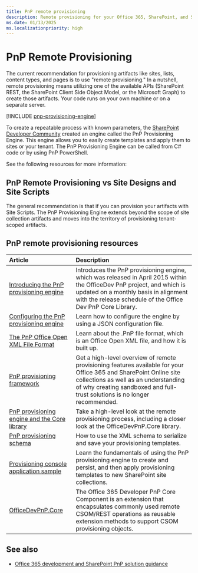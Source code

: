 ```yaml
---
title: PnP remote provisioning
description: Remote provisioning for your Office 365, SharePoint, and SharePoint Online site collections using features of the add-in model.
ms.date: 01/13/2025
ms.localizationpriority: high
---
```


# PnP Remote Provisioning

The current recommendation for provisioning artifacts like sites, lists, content types, and pages is to use "remote provisioning." In a nutshell, remote provisioning means utilizing one of the available APIs (SharePoint REST, the SharePoint Client Side Object Model, or the Microsoft Graph) to create those artifacts. Your code runs on your own machine or on a separate server.

[!INCLUDE [pnp-provisioning-engine](../../includes/snippets/open-source/pnp-provisioning-engine.md)]

To create a repeatable process with known parameters, the [SharePoint Developer Community](../community/community.md) created an engine called the PnP Provisioning Engine. This engine allows you to easily create templates and apply them to sites or your tenant. The PnP Provisioning Engine can be called from C# code or by using PnP PowerShell.

See the following resources for more information:

## PnP Remote Provisioning vs Site Designs and Site Scripts

The general recommendation is that if you can provision your artifacts with Site Scripts. The PnP Provisioning Engine extends beyond the scope of site collection artifacts and moves into the territory of provisioning tenant-scoped artifacts.

## PnP remote provisioning resources

|Article|Description|
|:-----|:-----|
|[Introducing the PnP provisioning engine](introducing-the-pnp-provisioning-engine.md)| Introduces the PnP provisioning engine, which was released in April 2015 within the OfficeDev PnP project, and which is updated on a monthly basis in alignment with the release schedule of the Office Dev PnP Core Library.|
|[Configuring the PnP provisioning engine](configuring-the-pnp-provisioning-engine.md)|Learn how to configure the engine by using a JSON configuration file.
|[The PnP Office Open XML File Format](the-pnp-office-open-xml-file-format.md)|Learn about the .PnP file format, which is an Office Open XML file, and how it is built up.
|[PnP provisioning framework](pnp-provisioning-framework.md)| Get a high-level overview of remote provisioning features available for your Office 365 and SharePoint Online site collections as well as an understanding of why creating sandboxed and full-trust solutions is no longer recommended.| 
|[PnP provisioning engine and the Core library](pnp-provisioning-engine-and-the-core-library.md)| Take a high-level look at the remote provisioning process, including a closer look at the OfficeDevPnP.Core library.|
|[PnP provisioning schema](pnp-provisioning-schema.md)| How to use the XML schema to serialize and save your provisioning templates.|
|[Provisioning console application sample](provisioning-console-application-sample.md)| Learn the fundamentals of using the PnP provisioning engine to create and persist, and then apply provisioning templates to new SharePoint site collections.|
|[OfficeDevPnP.Core ](https://github.com/SharePoint/PnP-Sites-Core/tree/master/Core)|The Office 365 Developer PnP Core Component is an extension that encapsulates commonly used remote CSOM/REST operations as reusable extension methods to support CSOM provisioning objects.|

## See also

- [Office 365 development and SharePoint PnP solution guidance](office-365-development-patterns-and-practices-solution-guidance.md)
